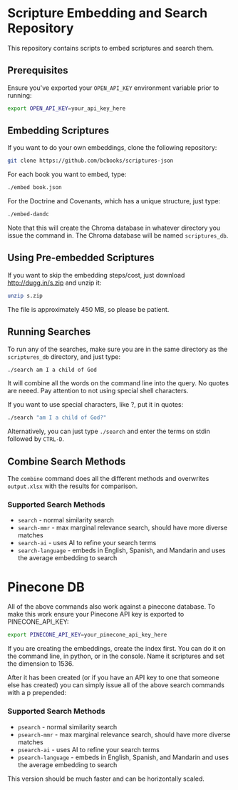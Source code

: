 # Scripture Embedding and Search Repository

This repository contains scripts to embed scriptures and search them.

## Prerequisites

Ensure you've exported your `OPEN_API_KEY` environment variable prior to running:

```bash
export OPEN_API_KEY=your_api_key_here
```

## Embedding Scriptures

If you want to do your own embeddings, clone the following repository:

```bash
git clone https://github.com/bcbooks/scriptures-json
```

For each book you want to embed, type:

```bash
./embed book.json
```

For the Doctrine and Covenants, which has a unique structure, just type:

```bash
./embed-dandc
```

Note that this will create the Chroma database in whatever directory you issue the command in. The Chroma database will be named `scriptures_db`.

## Using Pre-embedded Scriptures

If you want to skip the embedding steps/cost, just download http://dugg.in/s.zip and unzip it:

```bash
unzip s.zip
```

The file is approximately 450 MB, so please be patient.

## Running Searches

To run any of the searches, make sure you are in the same directory as the `scriptures_db` directory, and just type:

```bash
./search am I a child of God
```

It will combine all the words on the command line into the query. No quotes are neeed. Pay attention to not using special 
shell characters.

If you want to use special characters, like ?, put it in quotes:

```bash
./search "am I a child of God?"
```

Alternatively, you can just type `./search` and enter the terms on stdin followed by `CTRL-D`.

## Combine Search Methods

The `combine` command does all the different methods and overwrites `output.xlsx` with the results for comparison.

### Supported Search Methods

- `search` - normal similarity search
- `search-mmr` - max marginal relevance search, should have more diverse matches
- `search-ai` - uses AI to refine your search terms
- `search-language` - embeds in English, Spanish, and Mandarin and uses the average embedding to search


# Pinecone DB
All of the above commands also work against a pinecone database. To make this work ensure your Pinecone API 
key is exported to PINECONE_API_KEY:

```bash
export PINECONE_API_KEY=your_pinecone_api_key_here
```

If you are creating the embeddings, create the index first. You can do it on the command line, in python, or in 
the console. Name it scriptures and set the dimension to 1536.

After it has been created (or if you have an API key to one that someone else has created) you can simply issue
all of the above search commands with a p prepended:

### Supported Search Methods

- `psearch` - normal similarity search
- `psearch-mmr` - max marginal relevance search, should have more diverse matches
- `psearch-ai` - uses AI to refine your search terms
- `psearch-language` - embeds in English, Spanish, and Mandarin and uses the average embedding to search

This version should be much faster and can be horizontally scaled.

